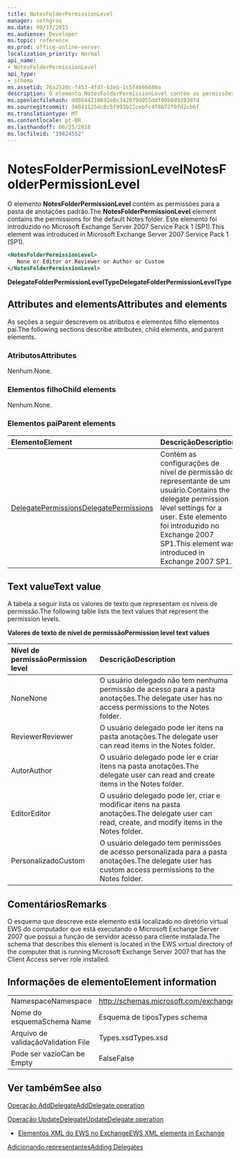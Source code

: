 ```yaml
---
title: NotesFolderPermissionLevel
manager: sethgros
ms.date: 09/17/2015
ms.audience: Developer
ms.topic: reference
ms.prod: office-online-server
localization_priority: Normal
api_name:
- NotesFolderPermissionLevel
api_type:
- schema
ms.assetid: 76a2520c-f453-4fd7-b3eb-1c5f4666680a
description: O elemento NotesFolderPermissionLevel contém as permissões para a pasta de anotações padrão. Este elemento foi introduzido no Microsoft Exchange Server 2007 Service Pack 1 (SP1).
ms.openlocfilehash: dd8644210692e0c342079d055ddf00b8d9283d7d
ms.sourcegitcommit: 34041125dc8c5f993b21cebfc4f8b72f0fd2cb6f
ms.translationtype: MT
ms.contentlocale: pt-BR
ms.lasthandoff: 06/25/2018
ms.locfileid: "19824552"
---
```

# <a name="notesfolderpermissionlevel"></a><span data-ttu-id="fd5bd-104">NotesFolderPermissionLevel</span><span class="sxs-lookup"><span data-stu-id="fd5bd-104">NotesFolderPermissionLevel</span></span>

<span data-ttu-id="fd5bd-105">O elemento **NotesFolderPermissionLevel** contém as permissões para a pasta de anotações padrão.</span><span class="sxs-lookup"><span data-stu-id="fd5bd-105">The **NotesFolderPermissionLevel** element contains the permissions for the default Notes folder.</span></span> <span data-ttu-id="fd5bd-106">Este elemento foi introduzido no Microsoft Exchange Server 2007 Service Pack 1 (SP1).</span><span class="sxs-lookup"><span data-stu-id="fd5bd-106">This element was introduced in Microsoft Exchange Server 2007 Service Pack 1 (SP1).</span></span> 
  
```xml
<NotesFolderPermissionLevel>
   None or Editor or Reviewer or Author or Custom
</NotesFolderPermissionLevel>
```

 <span data-ttu-id="fd5bd-107">**DelegateFolderPermissionLevelType**</span><span class="sxs-lookup"><span data-stu-id="fd5bd-107">**DelegateFolderPermissionLevelType**</span></span>
## <a name="attributes-and-elements"></a><span data-ttu-id="fd5bd-108">Attributes and elements</span><span class="sxs-lookup"><span data-stu-id="fd5bd-108">Attributes and elements</span></span>

<span data-ttu-id="fd5bd-109">As seções a seguir descrevem os atributos e elementos filho elementos pai.</span><span class="sxs-lookup"><span data-stu-id="fd5bd-109">The following sections describe attributes, child elements, and parent elements.</span></span>
  
### <a name="attributes"></a><span data-ttu-id="fd5bd-110">Atributos</span><span class="sxs-lookup"><span data-stu-id="fd5bd-110">Attributes</span></span>

<span data-ttu-id="fd5bd-111">Nenhum.</span><span class="sxs-lookup"><span data-stu-id="fd5bd-111">None.</span></span>
  
### <a name="child-elements"></a><span data-ttu-id="fd5bd-112">Elementos filho</span><span class="sxs-lookup"><span data-stu-id="fd5bd-112">Child elements</span></span>

<span data-ttu-id="fd5bd-113">Nenhum.</span><span class="sxs-lookup"><span data-stu-id="fd5bd-113">None.</span></span>
  
### <a name="parent-elements"></a><span data-ttu-id="fd5bd-114">Elementos pai</span><span class="sxs-lookup"><span data-stu-id="fd5bd-114">Parent elements</span></span>

|<span data-ttu-id="fd5bd-115">**Elemento**</span><span class="sxs-lookup"><span data-stu-id="fd5bd-115">**Element**</span></span>|<span data-ttu-id="fd5bd-116">**Descrição**</span><span class="sxs-lookup"><span data-stu-id="fd5bd-116">**Description**</span></span>|
|:-----|:-----|
|[<span data-ttu-id="fd5bd-117">DelegatePermissions</span><span class="sxs-lookup"><span data-stu-id="fd5bd-117">DelegatePermissions</span></span>](delegatepermissions.md) <br/> |<span data-ttu-id="fd5bd-118">Contém as configurações de nível de permissão do representante de um usuário.</span><span class="sxs-lookup"><span data-stu-id="fd5bd-118">Contains the delegate permission level settings for a user.</span></span> <span data-ttu-id="fd5bd-119">Este elemento foi introduzido no Exchange 2007 SP1.</span><span class="sxs-lookup"><span data-stu-id="fd5bd-119">This element was introduced in Exchange 2007 SP1.</span></span>  <br/> |
   
## <a name="text-value"></a><span data-ttu-id="fd5bd-120">Text value</span><span class="sxs-lookup"><span data-stu-id="fd5bd-120">Text value</span></span>

<span data-ttu-id="fd5bd-121">A tabela a seguir lista os valores de texto que representam os níveis de permissão.</span><span class="sxs-lookup"><span data-stu-id="fd5bd-121">The following table lists the text values that represent the permission levels.</span></span>
  
<span data-ttu-id="fd5bd-122">**Valores de texto de nível de permissão**</span><span class="sxs-lookup"><span data-stu-id="fd5bd-122">**Permission level text values**</span></span>

|<span data-ttu-id="fd5bd-123">**Nível de permissão**</span><span class="sxs-lookup"><span data-stu-id="fd5bd-123">**Permission level**</span></span>|<span data-ttu-id="fd5bd-124">**Descrição**</span><span class="sxs-lookup"><span data-stu-id="fd5bd-124">**Description**</span></span>|
|:-----|:-----|
|<span data-ttu-id="fd5bd-125">None</span><span class="sxs-lookup"><span data-stu-id="fd5bd-125">None</span></span>  <br/> |<span data-ttu-id="fd5bd-126">O usuário delegado não tem nenhuma permissão de acesso para a pasta anotações.</span><span class="sxs-lookup"><span data-stu-id="fd5bd-126">The delegate user has no access permissions to the Notes folder.</span></span>  <br/> |
|<span data-ttu-id="fd5bd-127">Reviewer</span><span class="sxs-lookup"><span data-stu-id="fd5bd-127">Reviewer</span></span>  <br/> |<span data-ttu-id="fd5bd-128">O usuário delegado pode ler itens na pasta anotações.</span><span class="sxs-lookup"><span data-stu-id="fd5bd-128">The delegate user can read items in the Notes folder.</span></span>  <br/> |
|<span data-ttu-id="fd5bd-129">Autor</span><span class="sxs-lookup"><span data-stu-id="fd5bd-129">Author</span></span>  <br/> |<span data-ttu-id="fd5bd-130">O usuário delegado pode ler e criar itens na pasta anotações.</span><span class="sxs-lookup"><span data-stu-id="fd5bd-130">The delegate user can read and create items in the Notes folder.</span></span>  <br/> |
|<span data-ttu-id="fd5bd-131">Editor</span><span class="sxs-lookup"><span data-stu-id="fd5bd-131">Editor</span></span>  <br/> |<span data-ttu-id="fd5bd-132">O usuário delegado pode ler, criar e modificar itens na pasta anotações.</span><span class="sxs-lookup"><span data-stu-id="fd5bd-132">The delegate user can read, create, and modify items in the Notes folder.</span></span>  <br/> |
|<span data-ttu-id="fd5bd-133">Personalizado</span><span class="sxs-lookup"><span data-stu-id="fd5bd-133">Custom</span></span>  <br/> |<span data-ttu-id="fd5bd-134">O usuário delegado tem permissões de acesso personalizada para a pasta anotações.</span><span class="sxs-lookup"><span data-stu-id="fd5bd-134">The delegate user has custom access permissions to the Notes folder.</span></span>  <br/> |
   
## <a name="remarks"></a><span data-ttu-id="fd5bd-135">Comentários</span><span class="sxs-lookup"><span data-stu-id="fd5bd-135">Remarks</span></span>

<span data-ttu-id="fd5bd-136">O esquema que descreve este elemento está localizado no diretório virtual EWS do computador que está executando o Microsoft Exchange Server 2007 que possui a função de servidor acesso para cliente instalada.</span><span class="sxs-lookup"><span data-stu-id="fd5bd-136">The schema that describes this element is located in the EWS virtual directory of the computer that is running Microsoft Exchange Server 2007 that has the Client Access server role installed.</span></span>
  
## <a name="element-information"></a><span data-ttu-id="fd5bd-137">Informações de elemento</span><span class="sxs-lookup"><span data-stu-id="fd5bd-137">Element information</span></span>

|||
|:-----|:-----|
|<span data-ttu-id="fd5bd-138">Namespace</span><span class="sxs-lookup"><span data-stu-id="fd5bd-138">Namespace</span></span>  <br/> |http://schemas.microsoft.com/exchange/services/2006/types  <br/> |
|<span data-ttu-id="fd5bd-139">Nome do esquema</span><span class="sxs-lookup"><span data-stu-id="fd5bd-139">Schema Name</span></span>  <br/> |<span data-ttu-id="fd5bd-140">Esquema de tipos</span><span class="sxs-lookup"><span data-stu-id="fd5bd-140">Types schema</span></span>  <br/> |
|<span data-ttu-id="fd5bd-141">Arquivo de validação</span><span class="sxs-lookup"><span data-stu-id="fd5bd-141">Validation File</span></span>  <br/> |<span data-ttu-id="fd5bd-142">Types.xsd</span><span class="sxs-lookup"><span data-stu-id="fd5bd-142">Types.xsd</span></span>  <br/> |
|<span data-ttu-id="fd5bd-143">Pode ser vazio</span><span class="sxs-lookup"><span data-stu-id="fd5bd-143">Can be Empty</span></span>  <br/> |<span data-ttu-id="fd5bd-144">False</span><span class="sxs-lookup"><span data-stu-id="fd5bd-144">False</span></span>  <br/> |
   
## <a name="see-also"></a><span data-ttu-id="fd5bd-145">Ver também</span><span class="sxs-lookup"><span data-stu-id="fd5bd-145">See also</span></span>



[<span data-ttu-id="fd5bd-146">Operação AddDelegate</span><span class="sxs-lookup"><span data-stu-id="fd5bd-146">AddDelegate operation</span></span>](adddelegate-operation.md)
  
[<span data-ttu-id="fd5bd-147">Operação UpdateDelegate</span><span class="sxs-lookup"><span data-stu-id="fd5bd-147">UpdateDelegate operation</span></span>](updatedelegate-operation.md)


- [<span data-ttu-id="fd5bd-148">Elementos XML do EWS no Exchange</span><span class="sxs-lookup"><span data-stu-id="fd5bd-148">EWS XML elements in Exchange</span></span>](ews-xml-elements-in-exchange.md)


[<span data-ttu-id="fd5bd-149">Adicionando representantes</span><span class="sxs-lookup"><span data-stu-id="fd5bd-149">Adding Delegates</span></span>](http://msdn.microsoft.com/library/3a744150-66a3-4a13-9433-793603ba5038%28Office.15%29.aspx)

